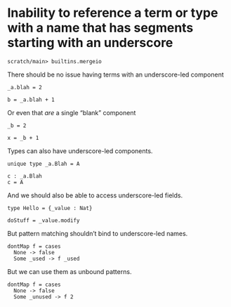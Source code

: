 # Inability to reference a term or type with a name that has segments starting with an underscore

``` ucm :hide
scratch/main> builtins.mergeio
```

There should be no issue having terms with an underscore-led component

``` unison
_a.blah = 2

b = _a.blah + 1
```

Or even that _are_ a single “blank” component

``` unison
_b = 2

x = _b + 1
```
Types can also have underscore-led components.

``` unison
unique type _a.Blah = A

c : _a.Blah
c = A
```

And we should also be able to access underscore-led fields.

``` unison
type Hello = {_value : Nat}

doStuff = _value.modify
```

But pattern matching shouldn’t bind to underscore-led names.

``` unison :error
dontMap f = cases
  None -> false
  Some _used -> f _used
```

But we can use them as unbound patterns.

``` unison
dontMap f = cases
  None -> false
  Some _unused -> f 2
```
